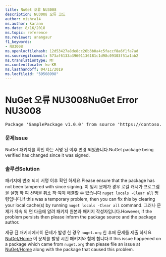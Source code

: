 ```yaml
---
title: NuGet 오류 NU3008
description: NU3008 오류 코드
author: mishra14
ms.author: karann
ms.date: 8/16/2018
ms.topic: reference
ms.reviewer: anangaur
f1_keywords:
- NU3008
ms.openlocfilehash: 12d53427a8de8cc26b3b0a4c5faccf8a6f1fa7ad
ms.sourcegitcommit: 573af6133a39601136181c1d98c09303f51a1ab2
ms.translationtype: MT
ms.contentlocale: ko-KR
ms.lasthandoff: 04/11/2019
ms.locfileid: "59508998"
---
```

# <a name="nuget-error-nu3008"></a><span data-ttu-id="b80fc-103">NuGet 오류 NU3008</span><span class="sxs-lookup"><span data-stu-id="b80fc-103">NuGet Error NU3008</span></span>

<pre>Package 'SamplePackage v1.0.0' from source 'https://contoso.com/index.json': The package integrity check failed.</pre>

### <a name="issue"></a><span data-ttu-id="b80fc-104">문제</span><span class="sxs-lookup"><span data-stu-id="b80fc-104">Issue</span></span>

<span data-ttu-id="b80fc-105">NuGet 패키지를 확인 하는 서명 된 이후 변경 되었습니다.</span><span class="sxs-lookup"><span data-stu-id="b80fc-105">NuGet package being verified has changed since it was signed.</span></span>


### <a name="solution"></a><span data-ttu-id="b80fc-106">솔루션</span><span class="sxs-lookup"><span data-stu-id="b80fc-106">Solution</span></span>

<span data-ttu-id="b80fc-107">패키지에 변조 되지 서명 이후 확인 하세요.</span><span class="sxs-lookup"><span data-stu-id="b80fc-107">Please ensure that the package has not been tampered with since signing.</span></span> <span data-ttu-id="b80fc-108">이 임시 문제가 경우 로컬 캐시가 프로그램을 실행 하 여 선택을 취소 하 여이 해결할 수 있습니다 `nuget locals -Clear all` 명령입니다.</span><span class="sxs-lookup"><span data-stu-id="b80fc-108">If this was a temporary problem, then you can fix this by clearing your local cache(s) by running `nuget locals -Clear all` command.</span></span> <span data-ttu-id="b80fc-109">그러나 문제가 지속 되 면 다음에 알려 패키지 원본과 패키지 작성자입니다.</span><span class="sxs-lookup"><span data-stu-id="b80fc-109">However, if the problem persists then please inform the package source and the package author.</span></span>

<span data-ttu-id="b80fc-110">제공 된 패키지에서이 문제가 발생 한 경우 `nuget.org` 한 후에 문제를 제출 하세요 [NuGet/Home](https://github.com/NuGet/Home/issues) 이 문제를 발생 시킨 패키지와 함께 합니다.</span><span class="sxs-lookup"><span data-stu-id="b80fc-110">If this issue happened on a package which came from `nuget.org` then please file an issue at [NuGet/Home](https://github.com/NuGet/Home/issues) along with the package that caused this problem.</span></span>


